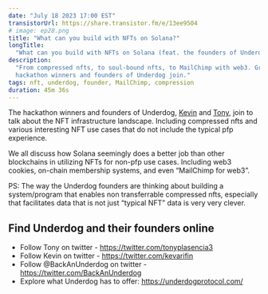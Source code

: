 ```yaml
---
date: "July 18 2023 17:00 EST"
transistorUrl: https://share.transistor.fm/e/13ee9504
# image: ep28.png
title: "What can you build with NFTs on Solana?"
longTitle:
  "What can you build with NFTs on Solana (feat. the founders of Underdog)"
description:
  "From compressed nfts, to soul-bound nfts, to MailChimp with web3. Grizzlython
  hackathon winners and founders of Underdog join."
tags: nft, underdog, founder, MailChimp, compression
duration: 45m 36s
---
```


The hackathon winners and founders of Underdog,
[Kevin](https://twitter.com/kevarifin) and
[Tony](https://twitter.com/tonyplasencia3), join to talk about the NFT
infrastructure landscape. Including compressed nfts and various interesting NFT
use cases that do not include the typical pfp experience.

We all discuss how Solana seemingly does a better job than other blockchains in
utilizing NFTs for non-pfp use cases. Including web3 cookies, on-chain
membership systems, and even “MailChimp for web3”.

PS: The way the Underdog founders are thinking about building a system/program
that enables non transferrable compressed nfts, especially that facilitates data
that is not just “typical NFT” data is very very clever.

## Find Underdog and their founders online

- Follow Tony on twitter - https://twitter.com/tonyplasencia3
- Follow Kevin on twitter - https://twitter.com/kevarifin
- Follow @BackAnUnderdog on twitter - https://twitter.com/BackAnUnderdog
- Explore what Underdog has to offer: https://underdogprotocol.com/
